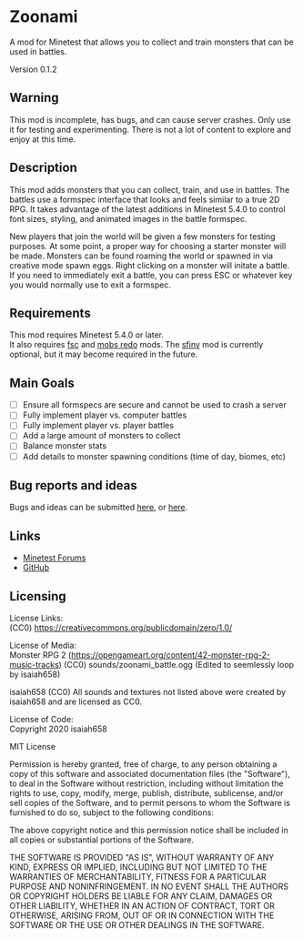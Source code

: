 # Zoonami
A mod for Minetest that allows you to collect and train monsters that can be used in battles.

Version 0.1.2

## Warning
This mod is incomplete, has bugs, and can cause server crashes. Only use it for testing 
and experimenting. There is not a lot of content to explore and enjoy at this time.

## Description
This mod adds monsters that you can collect, train, and use in battles. The battles
use a formspec interface that looks and feels similar to a true 2D RPG. It takes 
advantage of the latest additions in Minetest 5.4.0 to control font sizes, styling, 
and animated images in the battle formspec.

New players that join the world will be given a few monsters for testing purposes.
At some point, a proper way for choosing a starter monster will be made. Monsters 
can be found roaming the world or spawned in via creative mode spawn eggs.
Right clicking on a monster will initate a battle. If you need to immediately exit
a battle, you can press ESC or whatever key you would normally use to exit a
formspec.

## Requirements
This mod requires Minetest 5.4.0 or later.  
It also requires [fsc](https://forum.minetest.net/viewtopic.php?t=19203) and [mobs redo](https://forum.minetest.net/viewtopic.php?t=9917) mods. The [sfinv](https://forum.minetest.net/viewtopic.php?t=19765) mod is currently optional, but it may become required in the future.

## Main Goals
- [ ] Ensure all formspecs are secure and cannot be used to crash a server
- [ ] Fully implement player vs. computer battles
- [ ] Fully implement player vs. player battles
- [ ] Add a large amount of monsters to collect
- [ ] Balance monster stats
- [ ] Add details to monster spawning conditions (time of day, biomes, etc)

## Bug reports and ideas
Bugs and ideas can be submitted [here](https://forum.minetest.net/viewtopic.php?f=9&t=25356&sid=1ffebc6a6c8b35653d939a376a067a7f), or [here](https://github.com/isaiah658/zoonami/issues/new).

## Links
* [Minetest Forums](https://forum.minetest.net/viewtopic.php?f=9&t=25356&sid=1ffebc6a6c8b35653d939a376a067a7f)
* [GitHub](http://github.com/isaiah658/zoonami/)

## Licensing
License Links:  
(CC0) https://creativecommons.org/publicdomain/zero/1.0/

License of Media:  
Monster RPG 2 (https://opengameart.org/content/42-monster-rpg-2-music-tracks) (CC0)
	sounds/zoonami_battle.ogg (Edited to seemlessly loop by isaiah658)

isaiah658 (CC0)
	All sounds and textures not listed above were created by isaiah658 and are licensed as CC0.

License of Code:  
Copyright 2020 isaiah658

MIT License

Permission is hereby granted, free of charge, to any person obtaining a copy of this software and associated documentation files (the "Software"), to deal in the Software without restriction, including without limitation the rights to use, copy, modify, merge, publish, distribute, sublicense, and/or sell copies of the Software, and to permit persons to whom the Software is furnished to do so, subject to the following conditions:

The above copyright notice and this permission notice shall be included in all copies or substantial portions of the Software.

THE SOFTWARE IS PROVIDED "AS IS", WITHOUT WARRANTY OF ANY KIND, EXPRESS OR IMPLIED, INCLUDING BUT NOT LIMITED TO THE WARRANTIES OF MERCHANTABILITY, FITNESS FOR A PARTICULAR PURPOSE AND NONINFRINGEMENT. IN NO EVENT SHALL THE AUTHORS OR COPYRIGHT HOLDERS BE LIABLE FOR ANY CLAIM, DAMAGES OR OTHER LIABILITY, WHETHER IN AN ACTION OF CONTRACT, TORT OR OTHERWISE, ARISING FROM, OUT OF OR IN CONNECTION WITH THE SOFTWARE OR THE USE OR OTHER DEALINGS IN THE SOFTWARE.

